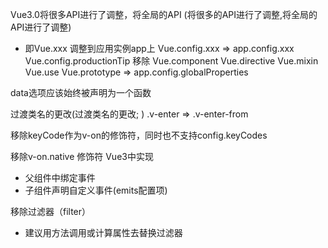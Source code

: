 Vue3.0将很多API进行了调整，将全局的API (将很多的API进行了调整,将全局的API进行了调整)
- 即Vue.xxx 调整到应用实例app上
Vue.config.xxx => app.config.xxx
Vue.config.productionTip 移除
Vue.component
Vue.directive
Vue.mixin
Vue.use
Vue.prototype => app.config.globalProperties

data选项应该始终被声明为一个函数

过渡类名的更改(过渡类名的更改; )
.v-enter => .v-enter-from 

移除keyCode作为v-on的修饰符，同时也不支持config.keyCodes

移除v-on.native 修饰符
Vue3中实现
- 父组件中绑定事件
    <my-component
        v-on:close="handleComponentEvent"
        v-on:click="handleNativeClickNative"
    />
- 子组件声明自定义事件(emits配置项)
<script>
    export default {
        emits: ['close']  // 自定义事件通过emits进行触发即可
    }
</script>

移除过滤器（filter）
- 建议用方法调用或计算属性去替换过滤器
